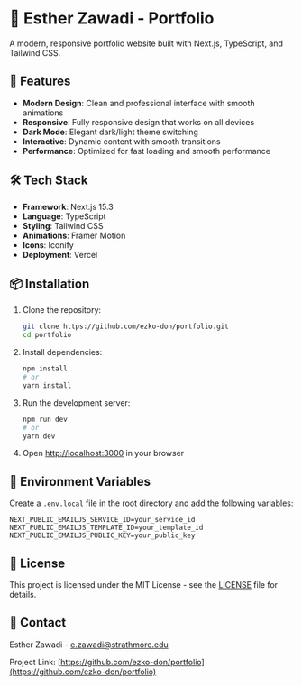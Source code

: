 # 🚀 Esther Zawadi - Portfolio

A modern, responsive portfolio website built with Next.js, TypeScript, and Tailwind CSS.

## 🚀 Features

- **Modern Design**: Clean and professional interface with smooth animations
- **Responsive**: Fully responsive design that works on all devices
- **Dark Mode**: Elegant dark/light theme switching
- **Interactive**: Dynamic content with smooth transitions
- **Performance**: Optimized for fast loading and smooth performance

## 🛠️ Tech Stack

- **Framework**: Next.js 15.3
- **Language**: TypeScript
- **Styling**: Tailwind CSS
- **Animations**: Framer Motion
- **Icons**: Iconify
- **Deployment**: Vercel

## 📦 Installation

1. Clone the repository:
   ```bash
   git clone https://github.com/ezko-don/portfolio.git
   cd portfolio
   ```

2. Install dependencies:
   ```bash
   npm install
   # or
   yarn install
   ```

3. Run the development server:
   ```bash
   npm run dev
   # or
   yarn dev
   ```

4. Open [http://localhost:3000](http://localhost:3000) in your browser

## 🔧 Environment Variables

Create a `.env.local` file in the root directory and add the following variables:
```env
NEXT_PUBLIC_EMAILJS_SERVICE_ID=your_service_id
NEXT_PUBLIC_EMAILJS_TEMPLATE_ID=your_template_id
NEXT_PUBLIC_EMAILJS_PUBLIC_KEY=your_public_key
```

## 📝 License

This project is licensed under the MIT License - see the [LICENSE](LICENSE) file for details.

## 🤝 Contact

Esther Zawadi - [e.zawadi@strathmore.edu](mailto:e.zawadi@strathmore.edu)

Project Link: [https://github.com/ezko-don/portfolio](https://github.com/ezko-don/portfolio)
